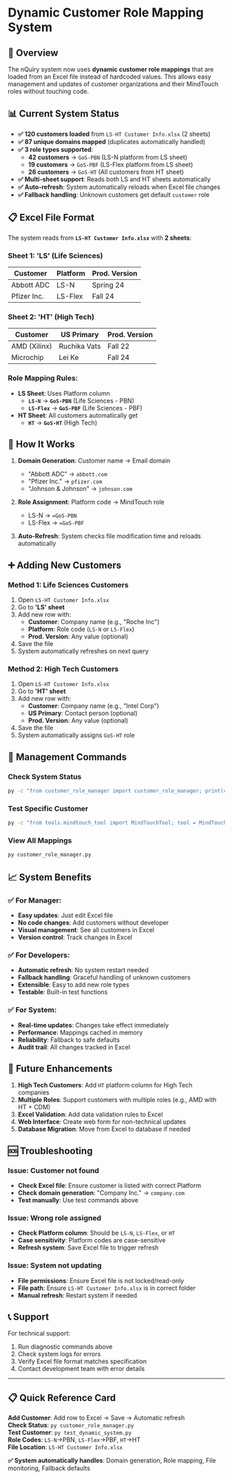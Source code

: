 # Dynamic Customer Role Mapping System

## 🎯 Overview

The nQuiry system now uses **dynamic customer role mappings** that are loaded from an Excel file instead of hardcoded values. This allows easy management and updates of customer organizations and their MindTouch roles without touching code.

## 📊 Current System Status

- **✅ 120 customers loaded** from `LS-HT Customer Info.xlsx` (2 sheets)
- **✅ 87 unique domains mapped** (duplicates automatically handled)
- **✅ 3 role types supported**: 
  - **42 customers** → `GoS-PBN` (LS-N platform from LS sheet)
  - **19 customers** → `GoS-PBF` (LS-Flex platform from LS sheet)
  - **26 customers** → `GoS-HT` (All customers from HT sheet)
- **✅ Multi-sheet support**: Reads both LS and HT sheets automatically
- **✅ Auto-refresh**: System automatically reloads when Excel file changes
- **✅ Fallback handling**: Unknown customers get default `customer` role

## 📋 Excel File Format

The system reads from **`LS-HT Customer Info.xlsx`** with **2 sheets**:

### Sheet 1: 'LS' (Life Sciences)
| Customer | Platform | Prod. Version |
|----------|----------|---------------|
| Abbott ADC | LS-N | Spring 24 |
| Pfizer Inc. | LS-Flex | Fall 24 |

### Sheet 2: 'HT' (High Tech) 
| Customer | US Primary | Prod. Version |
|----------|------------|---------------|
| AMD (Xilinx) | Ruchika Vats | Fall 22 |
| Microchip | Lei Ke | Fall 24 |

### Role Mapping Rules:
- **LS Sheet**: Uses Platform column
  - **`LS-N`** → **`GoS-PBN`** (Life Sciences - PBN)
  - **`LS-Flex`** → **`GoS-PBF`** (Life Sciences - PBF)
- **HT Sheet**: All customers automatically get
  - **`HT`** → **`GoS-HT`** (High Tech)

## 🔄 How It Works

1. **Domain Generation**: Customer name → Email domain
   - "Abbott ADC" → `abbott.com`
   - "Pfizer Inc." → `pfizer.com`
   - "Johnson & Johnson" → `johnson.com`

2. **Role Assignment**: Platform code → MindTouch role
   - LS-N → `=GoS-PBN`
   - LS-Flex → `=GoS-PBF`

3. **Auto-Refresh**: System checks file modification time and reloads automatically

## ➕ Adding New Customers

### Method 1: Life Sciences Customers
1. Open `LS-HT Customer Info.xlsx`
2. Go to **'LS' sheet**
3. Add new row with:
   - **Customer**: Company name (e.g., "Roche Inc")
   - **Platform**: Role code (`LS-N` or `LS-Flex`)
   - **Prod. Version**: Any value (optional)
4. Save the file
5. System automatically refreshes on next query

### Method 2: High Tech Customers
1. Open `LS-HT Customer Info.xlsx`
2. Go to **'HT' sheet** 
3. Add new row with:
   - **Customer**: Company name (e.g., "Intel Corp")
   - **US Primary**: Contact person (optional)
   - **Prod. Version**: Any value (optional)
4. Save the file
5. System automatically assigns `GoS-HT` role

## 🔧 Management Commands

### Check System Status
```bash
py -c "from customer_role_manager import customer_role_manager; print(customer_role_manager.get_mapping_stats())"
```

### Test Specific Customer
```bash
py -c "from tools.mindtouch_tool import MindTouchTool; tool = MindTouchTool(customer_email='test@pfizer.com'); print(tool.get_customer_info())"
```

### View All Mappings
```bash
py customer_role_manager.py
```

## 📈 System Benefits

### ✅ For Manager:
- **Easy updates**: Just edit Excel file
- **No code changes**: Add customers without developer
- **Visual management**: See all customers in Excel
- **Version control**: Track changes in Excel

### ✅ For Developers:
- **Automatic refresh**: No system restart needed
- **Fallback handling**: Graceful handling of unknown customers
- **Extensible**: Easy to add new role types
- **Testable**: Built-in test functions

### ✅ For System:
- **Real-time updates**: Changes take effect immediately
- **Performance**: Mappings cached in memory
- **Reliability**: Fallback to safe defaults
- **Audit trail**: All changes tracked in Excel

## 🚀 Future Enhancements

1. **High Tech Customers**: Add `HT` platform column for High Tech companies
2. **Multiple Roles**: Support customers with multiple roles (e.g., AMD with HT + CDM)
3. **Excel Validation**: Add data validation rules to Excel
4. **Web Interface**: Create web form for non-technical updates
5. **Database Migration**: Move from Excel to database if needed

## 🆘 Troubleshooting

### Issue: Customer not found
- **Check Excel file**: Ensure customer is listed with correct Platform
- **Check domain generation**: "Company Inc." → `company.com`
- **Test manually**: Use test commands above

### Issue: Wrong role assigned
- **Check Platform column**: Should be `LS-N`, `LS-Flex`, or `HT`
- **Case sensitivity**: Platform codes are case-sensitive
- **Refresh system**: Save Excel file to trigger refresh

### Issue: System not updating
- **File permissions**: Ensure Excel file is not locked/read-only
- **File path**: Ensure `LS-HT Customer Info.xlsx` is in correct folder
- **Manual refresh**: Restart system if needed

## 📞 Support

For technical support:
1. Run diagnostic commands above
2. Check system logs for errors
3. Verify Excel file format matches specification
4. Contact development team with error details

---

## 📋 Quick Reference Card

**Add Customer**: Add row to Excel → Save → Automatic refresh  
**Check Status**: `py customer_role_manager.py`  
**Test Customer**: `py test_dynamic_system.py`  
**Role Codes**: `LS-N`→PBN, `LS-Flex`→PBF, `HT`→HT  
**File Location**: `LS-HT Customer Info.xlsx`  

**✅ System automatically handles**: Domain generation, Role mapping, File monitoring, Fallback defaults
